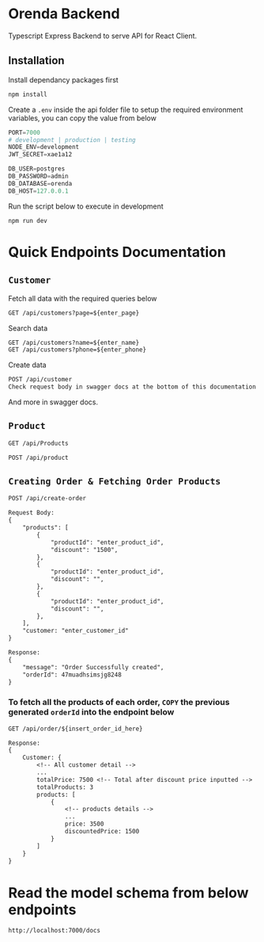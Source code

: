 # Orenda Backend

Typescript Express Backend to serve API for React Client.

## Installation

Install dependancy packages first

```bash
npm install
```

Create a `.env` inside the api folder file to setup the required environment variables, you can copy the value from below

```python
PORT=7000
# development | production | testing
NODE_ENV=development
JWT_SECRET=xae1a12

DB_USER=postgres
DB_PASSWORD=admin
DB_DATABASE=orenda
DB_HOST=127.0.0.1
```

Run the script below to execute in development
```
npm run dev
```

# Quick Endpoints Documentation

## `Customer`
Fetch all data with the required queries below

```rest
GET /api/customers?page=${enter_page}
```
Search data
```rest
GET /api/customers?name=${enter_name}
GET /api/customers?phone=${enter_phone}
```
Create data
```rest
POST /api/customer
Check request body in swagger docs at the bottom of this documentation
```
And more in swagger docs.

## `Product`
```rest
GET /api/Products
```
```rest
POST /api/product
```

## `Creating Order & Fetching Order Products`
```rest
POST /api/create-order

Request Body:
{
    "products": [
        {
            "productId": "enter_product_id",
            "discount": "1500",
        },
        {
            "productId": "enter_product_id",
            "discount": "",
        },
        {
            "productId": "enter_product_id",
            "discount": "",
        },
    ],
    "customer: "enter_customer_id"
}

Response:
{
    "message": "Order Successfully created",
    "orderId": 47muadhsimsjg8248 
}
```

### To fetch all the products of each order, `COPY` the previous generated `orderId` into the endpoint below

```rest
GET /api/order/${insert_order_id_here}

Response:
{
    Customer: {
        <!-- All customer detail -->
        ...
        totalPrice: 7500 <!-- Total after discount price inputted -->
        totalProducts: 3
        products: [
            {
                <!-- products details -->
                ...
                price: 3500
                discountedPrice: 1500
            }
        ]
    }
}
```

# Read the model schema from below endpoints
```
http://localhost:7000/docs
```